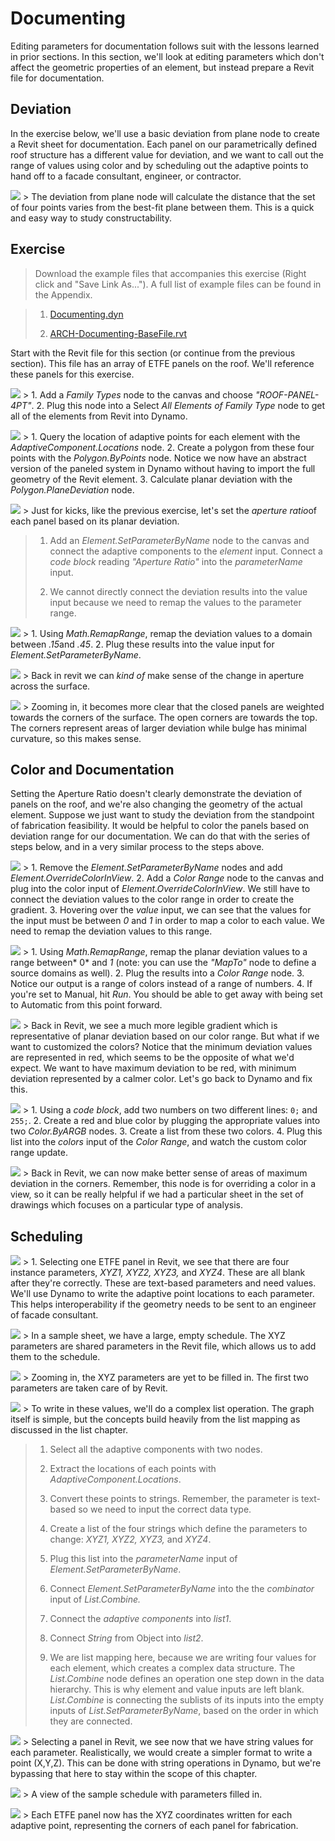Documenting
===========

Editing parameters for documentation follows suit with the lessons learned in prior sections. In this section, we'll look at editing parameters which don't affect the geometric properties of an element, but instead prepare a Revit file for documentation.

Deviation
---------

In the exercise below, we'll use a basic deviation from plane node to create a Revit sheet for documentation. Each panel on our parametrically defined roof structure has a different value for deviation, and we want to call out the range of values using color and by scheduling out the adaptive points to hand off to a facade consultant, engineer, or contractor.

![](images/8-6/deviation.png) &gt; The deviation from plane node will calculate the distance that the set of four points varies from the best-fit plane between them. This is a quick and easy way to study constructability.

Exercise
--------

> Download the example files that accompanies this exercise (Right click and "Save Link As..."). A full list of example files can be found in the Appendix.

> 1.  [Documenting.dyn](datasets/8-6/Documenting.dyn)
>
> 2.  [ARCH-Documenting-BaseFile.rvt](datasets/8-6/ARCH-Documenting-BaseFile.rvt)
>
Start with the Revit file for this section (or continue from the previous section). This file has an array of ETFE panels on the roof. We'll reference these panels for this exercise.

![](images/8-6/Exercise/17.png) &gt; 1. Add a *Family Types* node to the canvas and choose *"ROOF-PANEL-4PT"*. 2. Plug this node into a Select *All Elements of Family Type* node to get all of the elements from Revit into Dynamo.

![](images/8-6/Exercise/16.png) &gt; 1. Query the location of adaptive points for each element with the *AdaptiveComponent.Locations* node. 2. Create a polygon from these four points with the *Polygon.ByPoints* node. Notice we now have an abstract version of the paneled system in Dynamo without having to import the full geometry of the Revit element. 3. Calculate planar deviation with the *Polygon.PlaneDeviation* node.

![](images/8-6/Exercise/15.png) &gt; Just for kicks, like the previous exercise, let's set the *aperture ratio*of each panel based on its planar deviation.

> 1.  Add an *Element.SetParameterByName* node to the canvas and connect the adaptive components to the *element* input. Connect a *code block* reading *"Aperture Ratio"* into the *parameterName* input.
>
> 2.  We cannot directly connect the deviation results into the value input because we need to remap the values to the parameter range.
>
![](images/8-6/Exercise/14.png) &gt; 1. Using *Math.RemapRange*, remap the deviation values to a domain between *.15*and *.45*. 2. Plug these results into the value input for *Element.SetParameterByName*.

![](images/8-6/Exercise/13.png) &gt; Back in revit we can *kind of* make sense of the change in aperture across the surface.

![](images/8-6/Exercise/13a.png) &gt; Zooming in, it becomes more clear that the closed panels are weighted towards the corners of the surface. The open corners are towards the top. The corners represent areas of larger deviation while bulge has minimal curvature, so this makes sense.

Color and Documentation
-----------------------

Setting the Aperture Ratio doesn't clearly demonstrate the deviation of panels on the roof, and we're also changing the geometry of the actual element. Suppose we just want to study the deviation from the standpoint of fabrication feasibility. It would be helpful to color the panels based on deviation range for our documentation. We can do that with the series of steps below, and in a very similar process to the steps above.

![](images/8-6/Exercise/11.png) &gt; 1. Remove the *Element.SetParameterByName* nodes and add *Element.OverrideColorInView*. 2. Add a *Color Range* node to the canvas and plug into the color input of *Element.OverrideColorInView*. We still have to connect the deviation values to the color range in order to create the gradient. 3. Hovering over the *value* input, we can see that the values for the input must be between *0* and *1* in order to map a color to each value. We need to remap the deviation values to this range.

![](images/8-6/Exercise/10.png) &gt; 1. Using *Math.RemapRange*, remap the planar deviation values to a range between\* 0\* and *1* (note: you can use the *"MapTo"* node to define a source domains as well). 2. Plug the results into a *Color Range* node. 3. Notice our output is a range of colors instead of a range of numbers. 4. If you're set to Manual, hit *Run*. You should be able to get away with being set to Automatic from this point forward.

![](images/8-6/Exercise/09.png) &gt; Back in Revit, we see a much more legible gradient which is representative of planar deviation based on our color range. But what if we want to customized the colors? Notice that the minimum deviation values are represented in red, which seems to be the opposite of what we'd expect. We want to have maximum deviation to be red, with minimum deviation represented by a calmer color. Let's go back to Dynamo and fix this.

![](images/8-6/Exercise/08.png) &gt; 1. Using a *code block*, add two numbers on two different lines: `0;` and `255;`. 2. Create a red and blue color by plugging the appropriate values into two *Color.ByARGB* nodes. 3. Create a list from these two colors. 4. Plug this list into the *colors* input of the *Color Range*, and watch the custom color range update.

![](images/8-6/Exercise/07.png) &gt; Back in Revit, we can now make better sense of areas of maximum deviation in the corners. Remember, this node is for overriding a color in a view, so it can be really helpful if we had a particular sheet in the set of drawings which focuses on a particular type of analysis.

Scheduling
----------

![](images/8-6/Exercise/06.png) &gt; 1. Selecting one ETFE panel in Revit, we see that there are four instance parameters, *XYZ1, XYZ2, XYZ3,* and *XYZ4*. These are all blank after they're correctly. These are text-based parameters and need values. We'll use Dynamo to write the adaptive point locations to each parameter. This helps interoperability if the geometry needs to be sent to an engineer of facade consultant.

![](images/8-6/Exercise/03.png) &gt; In a sample sheet, we have a large, empty schedule. The XYZ parameters are shared parameters in the Revit file, which allows us to add them to the schedule.

![](images/8-6/Exercise/02.png) &gt; Zooming in, the XYZ parameters are yet to be filled in. The first two parameters are taken care of by Revit.

![](images/8-6/Exercise/05.png) &gt; To write in these values, we'll do a complex list operation. The graph itself is simple, but the concepts build heavily from the list mapping as discussed in the list chapter.

> 1.  Select all the adaptive components with two nodes.
>
> 2.  Extract the locations of each points with *AdaptiveComponent.Locations*.
>
> 3.  Convert these points to strings. Remember, the parameter is text-based so we need to input the correct data type.
>
> 4.  Create a list of the four strings which define the parameters to change: *XYZ1, XYZ2, XYZ3,* and *XYZ4*.
>
> 5.  Plug this list into the *parameterName* input of *Element.SetParameterByName*.
>
> 6.  Connect *Element.SetParameterByName* into the the *combinator* input of *List.Combine.*
>
> 7.  Connect the *adaptive components* into *list1*.
>
> 8.  Connect *String* from Object into *list2*.
>
> 9.  We are list mapping here, because we are writing four values for each element, which creates a complex data structure. The *List.Combine* node defines an operation one step down in the data hierarchy. This is why element and value inputs are left blank. *List.Combine* is connecting the sublists of its inputs into the empty inputs of *List.SetParameterByName*, based on the order in which they are connected.
>
![](images/8-6/Exercise/04.png) &gt; Selecting a panel in Revit, we see now that we have string values for each parameter. Realistically, we would create a simpler format to write a point (X,Y,Z). This can be done with string operations in Dynamo, but we're bypassing that here to stay within the scope of this chapter.

![](images/8-6/Exercise/01.png) &gt; A view of the sample schedule with parameters filled in.

![](images/8-6/Exercise/00.png) &gt; Each ETFE panel now has the XYZ coordinates written for each adaptive point, representing the corners of each panel for fabrication.
